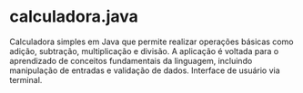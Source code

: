 # calculadora.java
Calculadora simples em Java que permite realizar operações básicas como adição, subtração, multiplicação e divisão. A aplicação é voltada para o aprendizado de conceitos fundamentais da linguagem, incluindo manipulação de entradas e validação de dados. Interface de usuário via terminal.
